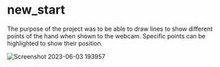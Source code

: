 # new_start
The purpose of the project was to be able to draw lines to show different points of the hand when shown to the webcam. Specific points can be highlighted to show their position.

![Screenshot 2023-06-03 193957](https://github.com/Asfandyar-Khan-2022/hand-tracking/assets/117299102/b790c459-eef9-4263-ac35-54c42a368fe2)